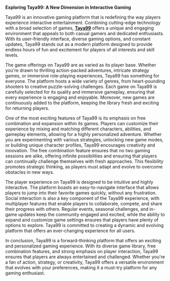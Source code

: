 **Exploring Taya99: A New Dimension in Interactive Gaming**

Taya99 is an innovative gaming platform that is redefining the way players experience interactive entertainment. Combining cutting-edge technology with a broad selection of games, **[Taya99](https://www-taya99.com)** offers a unique and engaging environment that appeals to both casual gamers and dedicated enthusiasts. With its user-friendly interface, diverse gaming options, and constant updates, Taya99 stands out as a modern platform designed to provide endless hours of fun and excitement for players of all interests and skill levels.

The game offerings on Taya99 are as varied as its player base. Whether you're drawn to thrilling action-packed adventures, intricate strategy games, or immersive role-playing experiences, Taya99 has something for everyone. The platform hosts a wide variety of genres, from heart-pounding shooters to creative puzzle-solving challenges. Each game on Taya99 is carefully selected for its quality and immersive gameplay, ensuring that every experience is engaging and enjoyable. Moreover, new games are continuously added to the platform, keeping the library fresh and exciting for returning players.

One of the most exciting features of Taya99 is its emphasis on free combination and expansion within its games. Players can customize their experience by mixing and matching different characters, abilities, and gameplay elements, allowing for a highly personalized adventure. Whether you are experimenting with various strategies, unlocking new game modes, or building unique character profiles, Taya99 encourages creativity and innovation. The free combination feature ensures that no two gaming sessions are alike, offering infinite possibilities and ensuring that players can continually challenge themselves with fresh approaches. This flexibility promotes strategic thinking, as players must adapt and evolve to overcome obstacles in new ways.

The player experience on Taya99 is designed to be intuitive and highly interactive. The platform boasts an easy-to-navigate interface that allows players to jump into their favorite games quickly, without any frustration. Social interaction is also a key component of the Taya99 experience, with multiplayer features that enable players to collaborate, compete, and share their progress with others. Regular events, seasonal challenges, and in-game updates keep the community engaged and excited, while the ability to expand and customize game settings ensures that players have plenty of options to explore. Taya99 is committed to creating a dynamic and evolving platform that offers an ever-changing experience for all users.

In conclusion, Taya99 is a forward-thinking platform that offers an exciting and personalized gaming experience. With its diverse game library, free combination features, and strong emphasis on player interaction, Taya99 ensures that players are always entertained and challenged. Whether you're a fan of action, strategy, or creativity, Taya99 offers a versatile environment that evolves with your preferences, making it a must-try platform for any gaming enthusiast.